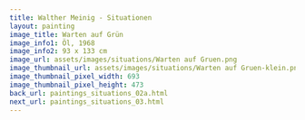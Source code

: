 ```yaml
---
title: Walther Meinig - Situationen
layout: painting
image_title: Warten auf Grün
image_info1: Öl, 1968
image_info2: 93 x 133 cm
image_url: assets/images/situations/Warten auf Gruen.png
image_thumbnail_url: assets/images/situations/Warten auf Gruen-klein.png
image_thumbnail_pixel_width: 693
image_thumbnail_pixel_height: 473
back_url: paintings_situations_02a.html
next_url: paintings_situations_03.html
---
```


